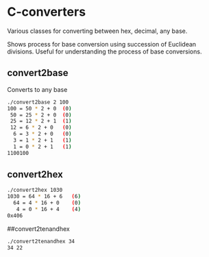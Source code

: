# C-converters
Various classes for converting between hex, decimal, any base.

Shows process for base conversion using succession of Euclidean divisions. Useful for understanding the process of base conversions.

## convert2base
Converts to any base
```sh
./convert2base 2 100
100 = 50 * 2 + 0  (0)
 50 = 25 * 2 + 0  (0)
 25 = 12 * 2 + 1  (1)
 12 = 6 * 2 + 0   (0)
  6 = 3 * 2 + 0   (0)
  3 = 1 * 2 + 1   (1)
  1 = 0 * 2 + 1   (1)
1100100
```

## convert2hex
```sh
./convert2hex 1030
1030 = 64 * 16 + 6   (6)
  64 = 4 * 16 + 0    (0)
   4 = 0 * 16 + 4    (4)
0x406
```

##convert2tenandhex
```sh
./convert2tenandhex 34
34 22 
```
